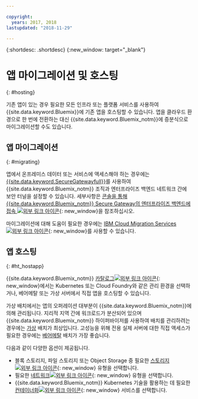 ```yaml
---

copyright:
  years: 2017, 2018
lastupdated: "2018-11-29"

---
```


{:shortdesc: .shortdesc}
{:new_window: target="_blank"}

# 앱 마이그레이션 및 호스팅
{: #hosting}

기존 앱이 있는 경우 필요한 모든 인프라 또는 플랫폼 서비스를 사용하여 {{site.data.keyword.Bluemix}}에 기존 앱을 호스팅할 수 있습니다. 앱을 클라우드 환경으로 한 번에 전환하는 대신 {{site.data.keyword.Bluemix_notm}}에 증분식으로 마이그레이션할 수도 있습니다.

## 앱 마이그레이션
{: #migrating}

앱에서 온프레미스 데이터 또는 서비스에 액세스해야 하는 경우에는 [{{site.data.keyword.SecureGatewayfull}}](/docs/services/SecureGateway/secure_gateway.html)를 사용하여 {{site.data.keyword.Bluemix_notm}} 조직과 엔터프라이즈 백엔드 네트워크 간에 보안 터널을 설정할 수 있습니다. 세부사항은 [콘솔을 통해 {{site.data.keyword.Bluemix_notm}} Secure Gateway의 엔터프라이즈 백엔드에 접속 ![외부 링크 아이콘](../icons/launch-glyph.svg "외부 링크 아이콘")](https://developer.ibm.com/bluemix/2015/04/01/reaching-enterprise-backend-bluemix-secure-gateway/){: new_window}을 참조하십시오. 

마이그레이션에 대해 도움이 필요한 경우에는 [IBM Cloud Migration Services![외부 링크 아이콘](../icons/launch-glyph.svg "외부 링크 아이콘")](https://www.ibm.com/cloud/migration-services){: new_window}를 사용할 수 있습니다.

## 앱 호스팅
{: #ht_hostapp}

{{site.data.keyword.Bluemix_notm}} [카탈로그![외부 링크 아이콘](../icons/launch-glyph.svg "외부 링크 아이콘")](https://{DomainName}/catalog/?taxonomyNavigation=apps){: new_window}에서는 Kubernetes 또는 Cloud Foundry와 같은 관리 환경을 선택하거나, 베어메탈 또는 가상 서버에서 직접 앱을 호스팅할 수 있습니다.

가상 배치에서는 앱의 오퍼레이션 대부분이 {{site.data.keyword.Bluemix_notm}}에 의해 관리됩니다. 지리적 지역 간에 워크로드가 분산되어 있으며 {{site.data.keyword.Bluemix_notm}} 하이퍼바이저를 사용하여 배치를 관리하려는 경우에는 [가상](/docs/vsi/vsi_about.html) 배치가 최상입니다. 고성능을 위해 전용 실제 서버에 대한 직접 액세스가 필요한 경우에는 [베어메탈](/docs/bare-metal/index.html) 배치가 가장 좋습니다.

다음과 같이 다양한 옵션이 제공됩니다.
* 블록 스토리지, 파일 스토리지 또는 Object Storage 중 필요한 [스토리지![외부 링크 아이콘](../icons/launch-glyph.svg "외부 링크 아이콘")](https://{DomainName}/catalog/?taxonomyNavigation=apps&category=slstorage){: new_window} 유형을 선택합니다.
* 필요한 [네트워크![외부 링크 아이콘](../icons/launch-glyph.svg "외부 링크 아이콘")](https://{DomainName}/catalog/?taxonomyNavigation=apps&category=slnetwork){: new_window} 유형을 선택합니다.
* {{site.data.keyword.Bluemix_notm}} Kubernetes 기술을 활용하는 데 필요한 [컨테이너화![외부 링크 아이콘](../icons/launch-glyph.svg "외부 링크 아이콘")](https://{DomainName}/catalog/?taxonomyNavigation=apps&category=containers){: new_window} 서비스를 선택합니다.
